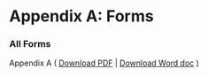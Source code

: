 # Appendix A: Forms

### All Forms <a href="#all-forms" id="all-forms"></a>

Appendix A ( [Download PDF](https://github.com/opendocsg/opendoc-family-justice-courts-practice-directions/raw/master/assets/Appendices/Appendix\_A%20\(as%20at%2029%20May%202024\).pdf) | [Download Word doc](https://github.com/opendocsg/opendoc-family-justice-courts-practice-directions/raw/master/assets/Appendices/Appendix\_A%20\(as%20at%2029%20May%202024\).docx) )
